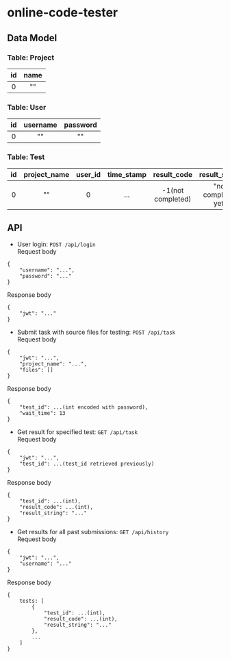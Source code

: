 # online-code-tester

## Data Model
### Table: Project

|id     |name   |
| :---: | :---: |
|0      |""     |

### Table: User

|id     |username|password|
| :---: | :----: | :----: |
|0      |""      |""      |

### Table: Test

|id     |project_name|user_id|time_stamp|result_code      |result_string      |
| :---: | :--------: | :---: | :------: | :-------------: | :---------------: | 
|0      |""          |0      |...       |-1(not completed)|"not completed yet"|

## API
* User login: `POST /api/login`<br>
    Request body
```
{
    "username": "...",
    "password": "..."
}
```
Response body
```
{
    "jwt": "..."
}
```

* Submit task with source files for testing: `POST /api/task`<br>
Request body
```
{
    "jwt": "...",
    "project_name": "...",
    "files": []
}
```
Response body
```
{
    "test_id": ...(int encoded with password),
    "wait_time": 13
}
```

* Get result for specified test: `GET /api/task`<br>
Request body
```
{
    "jwt": "...",
    "test_id": ...(test_id retrieved previously)
}
```
Response body
```
{
    "test_id": ...(int),
    "result_code": ...(int),
    "result_string": "..."
}
```

* Get results for all past submissions: `GET /api/history`<br>
Request body
```
{
    "jwt": "...",
    "username": "..."
}
```
Response body
```
{
    tests: [
        {
            "test_id": ...(int),
            "result_code": ...(int),
            "result_string": "..."
        },
        ...
    ]
}
```